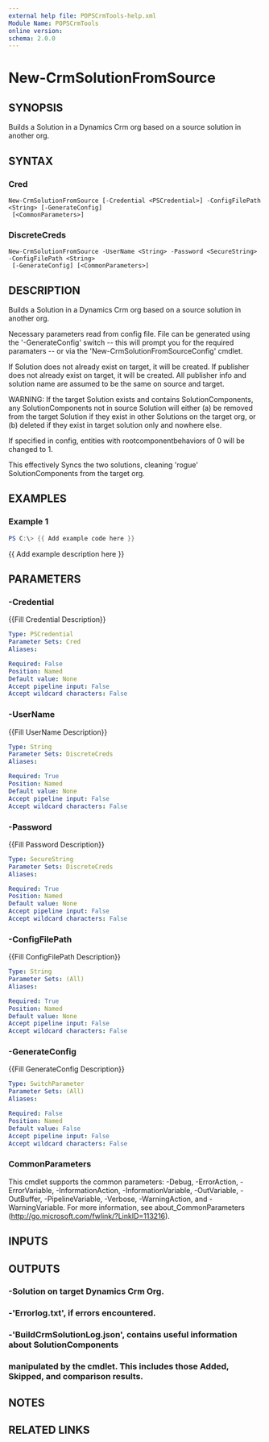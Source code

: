 ```yaml
---
external help file: POPSCrmTools-help.xml
Module Name: POPSCrmTools
online version:
schema: 2.0.0
---
```


# New-CrmSolutionFromSource

## SYNOPSIS
Builds a Solution in a Dynamics Crm org based on a source solution
in another org.

## SYNTAX

### Cred
```
New-CrmSolutionFromSource [-Credential <PSCredential>] -ConfigFilePath <String> [-GenerateConfig]
 [<CommonParameters>]
```

### DiscreteCreds
```
New-CrmSolutionFromSource -UserName <String> -Password <SecureString> -ConfigFilePath <String>
 [-GenerateConfig] [<CommonParameters>]
```

## DESCRIPTION
Builds a Solution in a Dynamics Crm org based on a source solution
in another org.

Necessary parameters read from config file.
File can be generated
using the '-GenerateConfig' switch -- this will prompt you for 
the required paramaters -- or via the 'New-CrmSolutionFromSourceConfig' cmdlet.

If Solution does not already exist on target, it will be created.
If publisher
does not already exist on target, it will be created.
All publisher info and 
solution name are assumed to be the same on source and target.

WARNING: If the target Solution exists and contains SolutionComponents, any
SolutionComponents not in source Solution will either (a) be removed from
the target Solution if they exist in other Solutions on the target org, or
(b) deleted if they exist in target solution only and nowhere else.

If specified in config, entities with rootcomponentbehaviors of 0 will be
changed to 1.

This effectively Syncs the two solutions, cleaning 'rogue' SolutionComponents from
the target org.

## EXAMPLES

### Example 1
```powershell
PS C:\> {{ Add example code here }}
```

{{ Add example description here }}

## PARAMETERS

### -Credential
{{Fill Credential Description}}

```yaml
Type: PSCredential
Parameter Sets: Cred
Aliases:

Required: False
Position: Named
Default value: None
Accept pipeline input: False
Accept wildcard characters: False
```

### -UserName
{{Fill UserName Description}}

```yaml
Type: String
Parameter Sets: DiscreteCreds
Aliases:

Required: True
Position: Named
Default value: None
Accept pipeline input: False
Accept wildcard characters: False
```

### -Password
{{Fill Password Description}}

```yaml
Type: SecureString
Parameter Sets: DiscreteCreds
Aliases:

Required: True
Position: Named
Default value: None
Accept pipeline input: False
Accept wildcard characters: False
```

### -ConfigFilePath
{{Fill ConfigFilePath Description}}

```yaml
Type: String
Parameter Sets: (All)
Aliases:

Required: True
Position: Named
Default value: None
Accept pipeline input: False
Accept wildcard characters: False
```

### -GenerateConfig
{{Fill GenerateConfig Description}}

```yaml
Type: SwitchParameter
Parameter Sets: (All)
Aliases:

Required: False
Position: Named
Default value: False
Accept pipeline input: False
Accept wildcard characters: False
```

### CommonParameters
This cmdlet supports the common parameters: -Debug, -ErrorAction, -ErrorVariable, -InformationAction, -InformationVariable, -OutVariable, -OutBuffer, -PipelineVariable, -Verbose, -WarningAction, and -WarningVariable.
For more information, see about_CommonParameters (http://go.microsoft.com/fwlink/?LinkID=113216).

## INPUTS

## OUTPUTS

### -Solution on target Dynamics Crm Org.
### -'Errorlog.txt', if errors encountered.
### -'BuildCrmSolutionLog.json', contains useful information about SolutionComponents
###  manipulated by the cmdlet. This includes those Added, Skipped, and comparison results.
## NOTES

## RELATED LINKS
